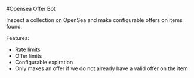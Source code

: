 #Opensea Offer Bot

Inspect a collection on OpenSea and make configurable offers on items found.

Features:

- Rate limits
- Offer limits
- Configurable expiration
- Only makes an offer if we do not already have a valid offer on the item

